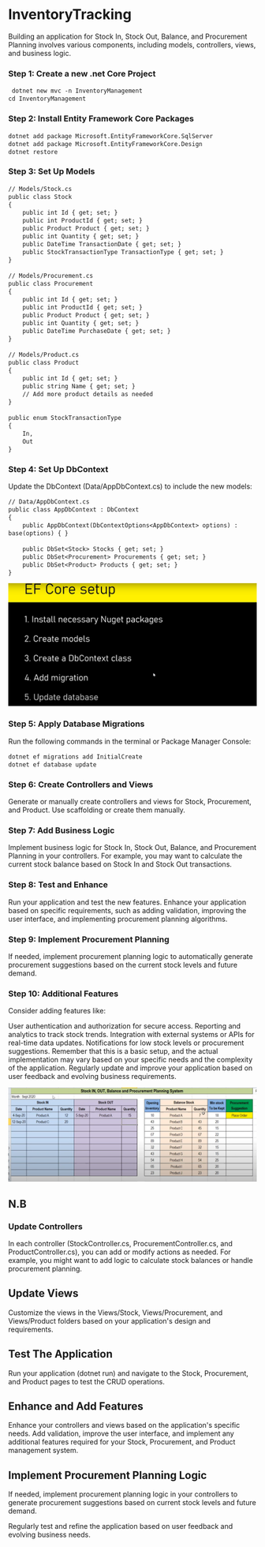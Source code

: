 # InventoryTracking

Building an application for Stock In, Stock Out, Balance, and Procurement Planning involves various components, including models, controllers, views, and business logic. 

### Step 1: Create a new .net Core Project

```
 dotnet new mvc -n InventoryManagement
cd InventoryManagement
```
### Step 2: Install Entity Framework Core Packages

```
dotnet add package Microsoft.EntityFrameworkCore.SqlServer
dotnet add package Microsoft.EntityFrameworkCore.Design
dotnet restore
```
### Step 3: Set Up Models

```
// Models/Stock.cs
public class Stock
{
    public int Id { get; set; }
    public int ProductId { get; set; }
    public Product Product { get; set; }
    public int Quantity { get; set; }
    public DateTime TransactionDate { get; set; }
    public StockTransactionType TransactionType { get; set; }
}

// Models/Procurement.cs
public class Procurement
{
    public int Id { get; set; }
    public int ProductId { get; set; }
    public Product Product { get; set; }
    public int Quantity { get; set; }
    public DateTime PurchaseDate { get; set; }
}

// Models/Product.cs
public class Product
{
    public int Id { get; set; }
    public string Name { get; set; }
    // Add more product details as needed
}

public enum StockTransactionType
{
    In,
    Out
}
```
### Step 4: Set Up DbContext
Update the DbContext (Data/AppDbContext.cs) to include the new models:
```
// Data/AppDbContext.cs
public class AppDbContext : DbContext
{
    public AppDbContext(DbContextOptions<AppDbContext> options) : base(options) { }

    public DbSet<Stock> Stocks { get; set; }
    public DbSet<Procurement> Procurements { get; set; }
    public DbSet<Product> Products { get; set; }
}
```

![Migrations setup image](Migrations.png)
### Step 5: Apply Database Migrations
Run the following commands in the terminal or Package Manager Console:

```
dotnet ef migrations add InitialCreate
dotnet ef database update
```
### Step 6: Create Controllers and Views
Generate or manually create controllers and views for Stock, Procurement, and Product. Use scaffolding or create them manually.

### Step 7: Add Business Logic
Implement business logic for Stock In, Stock Out, Balance, and Procurement Planning in your controllers. For example, you may want to calculate the current stock balance based on Stock In and Stock Out transactions.

### Step 8: Test and Enhance
Run your application and test the new features. Enhance your application based on specific requirements, such as adding validation, improving the user interface, and implementing procurement planning algorithms.

### Step 9: Implement Procurement Planning
If needed, implement procurement planning logic to automatically generate procurement suggestions based on the current stock levels and future demand.

### Step 10: Additional Features
Consider adding features like:

User authentication and authorization for secure access.
Reporting and analytics to track stock trends.
Integration with external systems or APIs for real-time data updates.
Notifications for low stock levels or procurement suggestions.
Remember that this is a basic setup, and the actual implementation may vary based on your specific needs and the complexity of the application. Regularly update and improve your application based on user feedback and evolving business requirements.

![Stock In and Out image](Stock_In_Out.png)

## N.B
### Update Controllers
In each controller (StockController.cs, ProcurementController.cs, and ProductController.cs), you can add or modify actions as needed. For example, you might want to add logic to calculate stock balances or handle procurement planning.

## Update Views
Customize the views in the Views/Stock, Views/Procurement, and Views/Product folders based on your application's design and requirements.

## Test The Application
Run your application (dotnet run) and navigate to the Stock, Procurement, and Product pages to test the CRUD operations.

## Enhance and Add Features
Enhance your controllers and views based on the application's specific needs. Add validation, improve the user interface, and implement any additional features required for your Stock, Procurement, and Product management system.

## Implement Procurement Planning Logic
If needed, implement procurement planning logic in your controllers to generate procurement suggestions based on current stock levels and future demand.

Regularly test and refine the application based on user feedback and evolving business needs.




